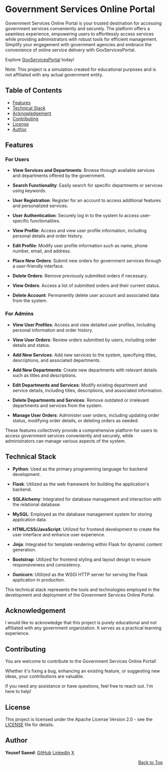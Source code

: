 <a name="readme-top"></a>

# Government Services Online Portal

Government Services Online Portal is your trusted destination for accessing government services conveniently and securely.
The platform offers a seamless experience, empowering users to effortlessly access services while providing administrators with robust tools for efficient management.
Simplify your engagement with government agencies and embrace the convenience of online service delivery with GovServicesPortal.

Explore [GovServicesPortal](https://govservicesportal.onrender.com/) today!

Note: This project is a simulation created for educational purposes and is not affiliated with any actual government entity.

## Table of Contents

- [Features](#features)
- [Technical Stack](#technical-stack)
- [Acknowledgement](#acknowledgement)
- [Contributing](#contributing)
- [License](#license)
- [Author](#author)

## Features

### For Users

- **View Services and Departments**: Browse through available services and departments offered by the government.

- **Search Functionality**: Easily search for specific departments or services using keywords.

- **User Registration**: Register for an account to access additional features and personalized services.

- **User Authentication**: Securely log in to the system to access user-specific functionalities.

- **View Profile**: Access and view user profile information, including personal details and order history.

- **Edit Profile**: Modify user profile information such as name, phone number, email, and address.

- **Place New Orders**: Submit new orders for government services through a user-friendly interface.

- **Delete Orders**: Remove previously submitted orders if necessary.

- **View Orders**: Access a list of submitted orders and their current status.

- **Delete Account**: Permanently delete user account and associated data from the system.

### For Admins

- **View User Profiles**: Access and view detailed user profiles, including personal information and order history.

- **View User Orders**: Review orders submitted by users, including order details and status.

- **Add New Services**: Add new services to the system, specifying titles, descriptions, and associated departments.

- **Add New Departments**: Create new departments with relevant details such as titles and descriptions.

- **Edit Departments and Services**: Modify existing department and service details, including titles, descriptions, and associated information.

- **Delete Departments and Services**: Remove outdated or irrelevant departments and services from the system.

- **Manage User Orders**: Administer user orders, including updating order status, modifying order details, or deleting orders as needed.

These features collectively provide a comprehensive platform for users to access government services conveniently and securely,
while administrators can manage various aspects of the system.

## Technical Stack

- **Python**: Used as the primary programming language for backend development.
  
- **Flask**: Utilized as the web framework for building the application's backend.

- **SQLAlchemy**: Integrated for database management and interaction with the relational database.

- **MySQL**: Employed as the database management system for storing application data.

- **HTML/CSS/JavaScript**: Utilized for frontend development to create the user interface and enhance user experience.

- **Jinja**: Integrated for template rendering within Flask for dynamic content generation.

- **Bootstrap**: Utilized for frontend styling and layout design to ensure responsiveness and consistency.

- **Gunicorn**: Utilized as the WSGI HTTP server for serving the Flask application in production.

This technical stack represents the tools and technologies employed in the development and deployment of the Government Services Online Portal.

## Acknowledgement

I would like to acknowledge that this project is purely educational and not affiliated with any government organization.
It serves as a practical learning experience.

## Contributing

You are welcome to contribute to the Government Services Online Portal!

Whether it's fixing a bug, enhancing an existing feature, or suggesting new ideas, your contributions are valuable.

If you need any assistance or have questions, feel free to reach out. I'm here to help!

## License

This project is licensed under the Apache License Version 2.0 - see the [LICENSE](LICENSE) file for details.

## Author

**Yousef Saeed**:
[GitHub](https://github.com/uosyph)
[LinkedIn](https://linkedin.com/in/uosyph)
[X](https://twitter.com/uosyph)

<p align="right"><a href="#readme-top">Back to Top</a></p>

